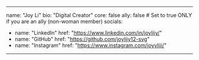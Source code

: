 <!-- This is a sample file to guide new members on how to add themselves to the community page. -->
---
name: "Joy Li"
bio: "Digital Creator"
core: false
ally: false          # Set to true ONLY if you are an ally (non-woman member)
socials:
  - name: "LinkedIn"
    href: "https://www.linkedin.com/in/joylijy/"
  - name: "GitHub"
    href: "https://github.com/joylijy12-svg"
  - name: "Instagram"
    href: "https://www.instagram.com/joyyliii/"
---
